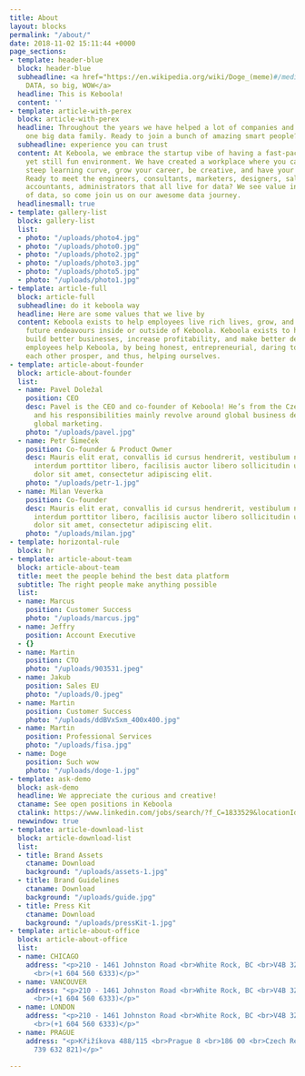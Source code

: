 ```yaml
---
title: About
layout: blocks
permalink: "/about/"
date: 2018-11-02 15:11:44 +0000
page_sections:
- template: header-blue
  block: header-blue
  subheadline: <a href="https://en.wikipedia.org/wiki/Doge_(meme)#/media/File:Original_Doge_meme.jpg">such
    DATA, so big, WOW</a>
  headline: This is Keboola!
  content: ''
- template: article-with-perex
  block: article-with-perex
  headline: Throughout the years we have helped a lot of companies and have become
    one big data family. Ready to join a bunch of amazing smart people?
  subheadline: experience you can trust
  content: At Keboola, we embrace the startup vibe of having a fast-paced, challenging,
    yet still fun environment. We have created a workplace where you can expect a
    steep learning curve, grow your career, be creative, and have your voice heard.
    Ready to meet the engineers, consultants, marketers, designers, sales extraordinaires,
    accountants, administrators that all live for data? We see value in all forms
    of data, so come join us on our awesome data journey.
  headlinesmall: true
- template: gallery-list
  block: gallery-list
  list:
  - photo: "/uploads/photo4.jpg"
  - photo: "/uploads/photo0.jpg"
  - photo: "/uploads/photo2.jpg"
  - photo: "/uploads/photo3.jpg"
  - photo: "/uploads/photo5.jpg"
  - photo: "/uploads/photo1.jpg"
- template: article-full
  block: article-full
  subheadline: do it keboola way
  headline: Here are some values that we live by
  content: Keboola exists to help employees live rich lives, grow, and prosper in
    future endeavours inside or outside of Keboola. Keboola exists to help our customers
    build better businesses, increase profitability, and make better decisions. Keboola
    employees help Keboola, by being honest, entrepreneurial, daring to learn, helping
    each other prosper, and thus, helping ourselves.
- template: article-about-founder
  block: article-about-founder
  list:
  - name: Pavel Doležal
    position: CEO
    desc: Pavel is the CEO and co-founder of Keboola! He’s from the Czech Republic
      and his responsibilities mainly revolve around global business development and
      global marketing.
    photo: "/uploads/pavel.jpg"
  - name: Petr Šimeček
    position: Co-founder & Product Owner
    desc: Mauris elit erat, convallis id cursus hendrerit, vestibulum non elit. Maecenas
      interdum porttitor libero, facilisis auctor libero sollicitudin ut. NLorem ipsum
      dolor sit amet, consectetur adipiscing elit.
    photo: "/uploads/petr-1.jpg"
  - name: Milan Veverka
    position: Co-founder
    desc: Mauris elit erat, convallis id cursus hendrerit, vestibulum non elit. Maecenas
      interdum porttitor libero, facilisis auctor libero sollicitudin ut. NLorem ipsum
      dolor sit amet, consectetur adipiscing elit.
    photo: "/uploads/milan.jpg"
- template: horizontal-rule
  block: hr
- template: article-about-team
  block: article-about-team
  title: meet the people behind the best data platform
  subtitle: The right people make anything possible
  list:
  - name: Marcus
    position: Customer Success
    photo: "/uploads/marcus.jpg"
  - name: Jeffry
    position: Account Executive
  - {}
  - name: Martin
    position: CTO
    photo: "/uploads/903531.jpeg"
  - name: Jakub
    position: Sales EU
    photo: "/uploads/0.jpeg"
  - name: Martin
    position: Customer Success
    photo: "/uploads/ddBVxSxm_400x400.jpg"
  - name: Martin
    position: Professional Services
    photo: "/uploads/fisa.jpg"
  - name: Doge
    position: Such wow
    photo: "/uploads/doge-1.jpg"
- template: ask-demo
  block: ask-demo
  headline: We appreciate the curious and creative!
  ctaname: See open positions in Keboola
  ctalink: https://www.linkedin.com/jobs/search/?f_C=1833529&locationId=OTHERS.worldwide
  newwindow: true
- template: article-download-list
  block: article-download-list
  list:
  - title: Brand Assets
    ctaname: Download
    background: "/uploads/assets-1.jpg"
  - title: Brand Guidelines
    ctaname: Download
    background: "/uploads/guide.jpg"
  - title: Press Kit
    ctaname: Download
    background: "/uploads/pressKit-1.jpg"
- template: article-about-office
  block: article-about-office
  list:
  - name: CHICAGO
    address: "<p>210 - 1461 Johnston Road <br>White Rock, BC <br>V4B 3Z4 <br>Canada
      <br>(+1 604 560 6333)</p>"
  - name: VANCOUVER
    address: "<p>210 - 1461 Johnston Road <br>White Rock, BC <br>V4B 3Z4 <br>Canada
      <br>(+1 604 560 6333)</p>"
  - name: LONDON
    address: "<p>210 - 1461 Johnston Road <br>White Rock, BC <br>V4B 3Z4 <br>Canada
      <br>(+1 604 560 6333)</p>"
  - name: PRAGUE
    address: "<p>Křižíkova 488/115 <br>Prague 8 <br>186 00 <br>Czech Republic <br>(+420
      739 632 821)</p>"

---
```

